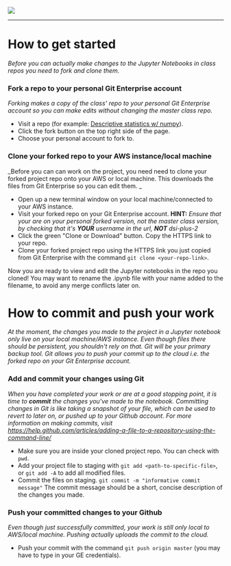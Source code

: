 
![](https://i.imgur.com/X29VCR2.png)

----
# How to get started

_Before you can actually make changes to the Jupyter Notebooks in class repos you need to fork and clone them._

### Fork a repo to your personal Git Enterprise account
_Forking makes a copy of the class' repo to your personal Git Enterprise account so you can make edits without changing the master class repo._
- Visit a repo (for example: [Descriptive statistics w/ numpy](https://git.generalassemb.ly/dsi-plus-2/python-descriptive_statistics_numpy-lesson)).
- Click the fork button on the top right side of the page.
- Choose your personal account to fork to.

### Clone your forked repo to your AWS instance/local machine
_Before you can can work on the project, you need need to clone your forked project repo onto your AWS or local machine. This downloads the files from Git Enterprise so you can edit them. _
- Open up a new terminal window on your local machine/connected to your AWS instance.
- Visit your forked repo on your Git Enterprise account.
 __HINT:__ *Ensure that your are on your personal forked version, not the master class version, by checking that it's __YOUR__ username in the url, __NOT__ dsi-plus-2*
- Click the green "Clone or Download" button. Copy the HTTPS link to your repo.
- Clone your forked project repo using the HTTPS link you just copied from Git Enterprise with the command `git clone <your-repo-link>`.

Now you are ready to view and edit the Jupyter notebooks in the repo you cloned! You may want to rename the .ipynb file with your name added to the filename, to avoid any merge conflicts later on.

# How to commit and push your work

_At the moment, the changes you made to the project in a Jupyter notebook only live on your local machine/AWS instance. Even though files there should be persistent, you shouldn't rely on that. Git will be your primary backup tool. Git allows you to push your commit up to the cloud i.e. the forked repo on your Git Enterprise account._

### Add and commit your changes using Git
_When you have completed your work or are at a good stopping point, it is time to **commit** the changes you've made to the notebook. Committing changes in Git is like taking a snapshot of your file, which can be used to revert to later on, or pushed up to your Github account. For more information on making commits, visit https://help.github.com/articles/adding-a-file-to-a-repository-using-the-command-line/_
- Make sure you are inside your cloned project repo. You can check with `pwd`.
- Add your project file to staging with `git add <path-to-specific-file>`, or `git add -A` to add all modified files.
- Commit the files on staging. `git commit -m "informative commit message"` The commit message should be a short, concise description of the changes you made.

### Push your committed changes to your Github
_Even though just successfully committed, your work is still only local to AWS/local machine. Pushing actually uploads the commit to the cloud._
- Push your commit with the command `git push origin master` (you may have to type in your GE credentials).
